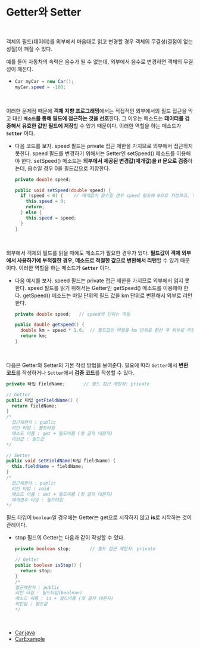 # Getter와 Setter
<br/>

객체의 필드(데이터)를 외부에서 마음대로 읽고 변경할 경우 객체의 무결성(결점이 없는 성질)이 깨질 수 있다.

예를 들어 자동차의 속력은 음수가 될 수 없는데, 외부에서 음수로 변경하면 객체의 무결성이 깨진다.
- ```java
  Car myCar = new Car();
  myCar.speed = -100;
  ```
<br/>

이러한 문제점 때문에 **객체 지향 프로그래밍**에서는 직접적인 외부에서의 필드 접근을 막고 대신 **`메소드`를 통해 필드에 접근하는 것을 선호**한다.
그 이유는 메소드는 **데이터를 검증해서 유효한 값만 필드에 저장**할 수 있기 때문이다. 이러한 역할을 하는 메소드가 **`Setter`** 이다.

- 다음 코드를 보자. speed 필드는 private 접근 제한을 가지므로 외부에서 접근하지 못한다. speed 필드를 변경하기 위해서는 Setter인 setSpeed() 메소드를 이용해야 한다.
  setSpeed() 메소드는 **외부에서 제공된 변경값(매개값)을 if 문으로 검증**하는데, 음수일 경우 0을 필드값으로 저장한다.
  
  ```java
  private double speed;

  public void setSpeed(double speed) {
    if (speed < 0) {    // 매개값이 음수일 경우 speed 필드에 0으로 저장하고, 메소드 실행 종료
      this.speed = 0;
      return;
    } else {
      this.speed = speed;
    }
  }
  ```
<br/>

외부에서 객체의 필드를 읽을 때에도 메소드가 필요한 경우가 있다. **필드값이 객체 외부에서 사용하기에 부적절한 경우, 메소드로 적절한 값으로 변환해서 리턴**할 수 있기 때문이다.
이러한 역할을 하는 메소드가 **`Getter`** 이다.

- 다음 예시를 보자. speed 필드는 private 접근 제한을 가지므로 외부에서 읽지 못한다. speed 필드를 읽기 위해서는 Getter인 getSpeed() 메소드를 이용해야 한다. getSpeed() 메소드는
  마일 단위의 필드 값을 km 단위로 변환해서 외부로 리턴한다.
  
  ```java
  private double speed;   // speed의 단위는 마일

  public double getSpeed() {
    double km = speed * 1.6;  // 필드값인 마일을 km 단위로 환산 후 외부로 리턴
    return km;
  }
  ```
<br/>

다음은 Getter와 Setter의 기본 작성 방법을 보여준다. 필요에 따라 `Getter`에서 **변환 코드**를 작성하거나 `Setter`에서 **검증 코드**를 작성할 수 있다.

```java
private 타입 fieldName;       // 필드 접근 제한자: private

// Getter
public 타입 getFieldName() {
  return fieldName;
}
/*
  접근제한자 : public
  리턴 타입 : 필드타입
  메소드 이름 : get + 필드이름 (첫 글자 대문자)
  리턴값 : 필드값
*/

// Setter
public void setFieldName(타입 fieldName) {
  this.fieldName = fieldName;
}
/*
  접근제한자 : public
  리턴 타입 : void
  메소드 이름 : set + 필드이름 (첫 글자 대문자)
  매개변수 타입 : 필드타입
*/
```
필드 타입이 `boolean`일 경우에는 Getter는 get으로 시작하지 않고 **is**로 시작하는 것이 관례이다.
- stop 필드의 Getter는 다음과 같이 작성할 수 있다.
  
  ```java
  private boolean stop;       // 필드 접근 제한자: private

  // Getter
  public boolean isStop() {
    return stop;
  }
  /*
  접근제한자 : public
  리턴 타입 : 필드타입(boolean)
  메소드 이름 : is + 필드이름 (첫 글자 대문자)
  리턴값 : 필드값
  */
  ```
<br/>

- [Car.java](https://github.com/silxbro/java/blob/main/src/thisisjava/ch06/sec14/Car.java)
- [CarExample](https://github.com/silxbro/java/blob/main/src/thisisjava/ch06/sec14/CarExample.java)
